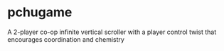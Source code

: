 # pchugame
A 2-player co-op infinite vertical scroller with a player control twist that encourages coordination and chemistry
